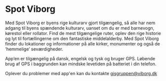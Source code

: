 # Spot Viborg
Med Spot Viborg er byens rige kulturarv gjort tilgængelig, så alle har nem adgang til byens spændende kulturarv, uanset om du er med barnevogn, kørestol eller rollator. Find de mest tilgængelige ruter, oplev den rige historie og lyt til fortællingerne om den fantastiske middelalderby. Med Spot Viborg finder du lokationer og informationer på alle kirker, monumenter og også de ‘hemmelige’ seværdigheder.

App’en er tilgængelig på dansk, engelsk og tysk og bruger GPS. Løbende brug af GPS i baggrunden kan mindske levetiden på batteriet i din telefon.

Oplever du problemer med app'en kan du kontakte gisgruppen@viborg.dk
